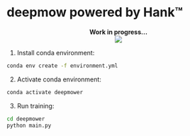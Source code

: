 # deepmow powered by Hank™

<p align="center">
    <b> Work in progress... </b>
    <br>
        <img src="https://i.ytimg.com/vi/t7JlmVh1Sn0/hqdefault.jpg"/>
    </br>
</p>

1. Install conda environment:

```bash 
conda env create -f environment.yml
```

2. Activate conda environment:

```bash
conda activate deepmower
```

3. Run training:

```bash
cd deepmower
python main.py
```
